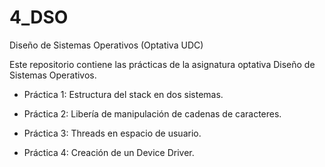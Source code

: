 4_DSO
=====

Diseño de Sistemas Operativos (Optativa UDC)

Este repositorio contiene las prácticas de la asignatura optativa Diseño de Sistemas Operativos.


- Práctica 1: Estructura del stack en dos sistemas.

- Práctica 2: Libería de manipulación de cadenas de caracteres.

- Práctica 3: Threads en espacio de usuario.

- Práctica 4: Creación de un Device Driver.

 
